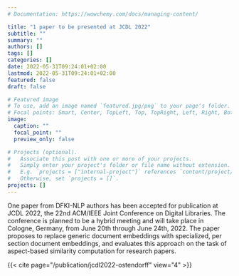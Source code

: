```yaml
---
# Documentation: https://wowchemy.com/docs/managing-content/

title: "1 paper to be presented at JCDL 2022"
subtitle: ""
summary: ""
authors: []
tags: []
categories: []
date: 2022-05-31T09:24:01+02:00
lastmod: 2022-05-31T09:24:01+02:00
featured: false
draft: false

# Featured image
# To use, add an image named `featured.jpg/png` to your page's folder.
# Focal points: Smart, Center, TopLeft, Top, TopRight, Left, Right, BottomLeft, Bottom, BottomRight.
image:
  caption: ""
  focal_point: ""
  preview_only: false

# Projects (optional).
#   Associate this post with one or more of your projects.
#   Simply enter your project's folder or file name without extension.
#   E.g. `projects = ["internal-project"]` references `content/project/deep-learning/index.md`.
#   Otherwise, set `projects = []`.
projects: []
---
```


One paper from DFKI-NLP authors has been accepted for publication at JCDL 2022, the 22nd ACM/IEEE Joint Conference on Digital Libraries. The conference is planned to be a hybrid meeting and will take place in Cologne, Germany, from June 20th through June 24th, 2022. The paper proposes to replace generic document embeddings with specialized, per section document embeddings, and evaluates this approach on the task of aspect-based similarity computation for research papers.

{{< cite page="/publication/jcdl2022-ostendorff" view="4" >}}
